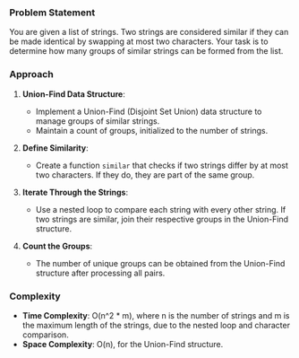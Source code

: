 ### Problem Statement
You are given a list of strings. Two strings are considered similar if they can be made identical by swapping at most two characters. Your task is to determine how many groups of similar strings can be formed from the list.

### Approach
1. **Union-Find Data Structure**:
   - Implement a Union-Find (Disjoint Set Union) data structure to manage groups of similar strings.
   - Maintain a count of groups, initialized to the number of strings.

2. **Define Similarity**:
   - Create a function `similar` that checks if two strings differ by at most two characters. If they do, they are part of the same group.

3. **Iterate Through the Strings**:
   - Use a nested loop to compare each string with every other string. If two strings are similar, join their respective groups in the Union-Find structure.

4. **Count the Groups**:
   - The number of unique groups can be obtained from the Union-Find structure after processing all pairs.

### Complexity
- **Time Complexity**: O(n^2 * m), where n is the number of strings and m is the maximum length of the strings, due to the nested loop and character comparison.
- **Space Complexity**: O(n), for the Union-Find structure.

